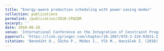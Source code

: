 ```yaml
---
title: "Energy-aware production scheduling with power-saving modes"
collection: publications
permalink: /publication/2018-CPAIOR
excerpt: ''
date: 2018-06-26
venue: 'International Conference on the Integration of Constraint Programming, Artificial Intelligence, and Operations Research'
paperurl: 'https://link.springer.com/chapter/10.1007/978-3-319-93031-2_6'
citation: 'Benedikt O., Šůcha P., Módos I., Vlk M., Hanzálek Z. (2018) Energy-Aware Production Scheduling with Power-Saving Modes. In: van Hoeve WJ. (eds) Integration of Constraint Programming, Artificial Intelligence, and Operations Research. CPAIOR 2018. Lecture Notes in Computer Science, vol 10848. Springer, Cham. https://doi.org/10.1007/978-3-319-93031-2_6'
---
```



